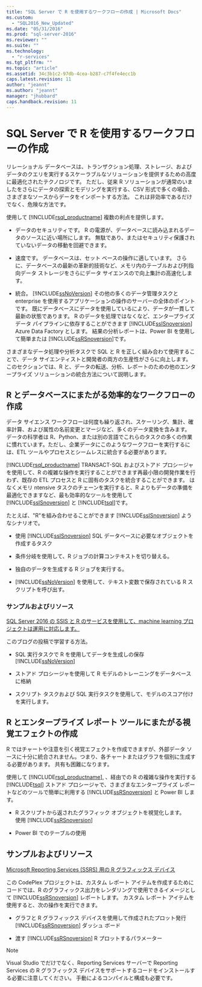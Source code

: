 ```yaml
---
title: "SQL Server で R を使用するワークフローの作成 | Microsoft Docs"
ms.custom: 
  - "SQL2016_New_Updated"
ms.date: "05/31/2016"
ms.prod: "sql-server-2016"
ms.reviewer: ""
ms.suite: ""
ms.technology: 
  - "r-services"
ms.tgt_pltfrm: ""
ms.topic: "article"
ms.assetid: 34c3b1c2-97db-4cea-b287-c7f4fe4ecc1b
caps.latest.revision: 11
author: "jeannt"
ms.author: "jeannt"
manager: "jhubbard"
caps.handback.revision: 11
---
```

# SQL Server で R を使用するワークフローの作成
  リレーショナル データベースは、トランザクション処理、ストレージ、およびデータのクエリを実行するスケーラブルなソリューションを提供するための高度に最適化されたテクノロジです。 ただし、従来 R ソリューションが通常のいましたをさらにデータの探索とモデリングを実行する、CSV 形式で多くの場合、さまざまなソースからデータをインポートする方法。 これは非効率であるだけでなく、危険な方法です。  
  
 使用して [!INCLUDE[rsql_productname](../../includes/rsql-productname-md.md)] 複数の利点を提供します。  
  
-   データのセキュリティです。 R の電源が、データベースに読み込まれるデータのソースに近い場所にします。 無駄であり、またはセキュリティ保護されていないデータの移動を回避できます。  
  
-   速度です。 データベースは、セット ベースの操作に適しています。 さらに、データベースの最新の革新的技術など、メモリ内のテーブルおよび列指向データ ストレージをさらにデータ サイエンスので向上集計の高速化します。  
  
-   統合。 [!INCLUDE[ssNoVersion](../../includes/ssnoversion-md.md)] その他の多くのデータ管理タスクと enterprise を使用するアプリケーションの操作のサーバーの全体のポイントです。 既にデータベースにデータを使用しているにより、データが一貫して最新の状態であります。 R のデータを処理ではなくなど、エンタープライズ データ パイプラインに依存することができます [!INCLUDE[ssISnoversion](../../includes/ssisnoversion-md.md)] Azure Data Factory とします。 結果の分析レポートは、Power BI を使用して簡単または [!INCLUDE[ssRSnoversion](../../includes/ssrsnoversion-md.md)]です。  
  
 さまざまなデータ処理や分析タスクで SQL と R を正しく組み合わて使用することで、データ サイエンティストと開発者の両方の生産性がさらに向上します。 このセクションでは、R と、データの転送、分析、レポートのための他のエンタープライズ ソリューションの統合方法について説明します。  
  
##  <a name="bkmk_ssis"></a> R とデータベースにまたがる効率的なワークフローの作成  
 データ サイエンス ワークフローは何度も繰り返され、スケーリング、集計、確率計算、および属性の名前変更とマージなど、多くのデータ変換を含みます。 データの科学者は R、Python、または別の言語でこれらのタスクの多くの作業に慣れています。ただし、企業データにこのようなワークフローを実行するには、ETL ツールやプロセスとシームレスに統合する必要があります。  
  
  [!INCLUDE[rsql_productname](../../includes/rsql-productname-md.md)] TRANSACT-SQL およびストアド プロシージャを使用して、R の複雑な操作を実行することができます再最小限の開発作業を行わず、既存の ETL プロセスと R に固有のタスクを統合することができます。 はなくメモリ ntensive タスクのチェーンを実行すると、R よりもデータの準備を最適化できますなど、最も効率的なツールを使用して [!INCLUDE[ssISnoversion](../../includes/ssisnoversion-md.md)] と [!INCLUDE[tsql](../../includes/tsql-md.md)]です。  
  
 たとえば、"R"を組み合わせることができます [!INCLUDE[ssISnoversion](../../includes/ssisnoversion-md.md)] ようなシナリオで。  
  
-   使用 [!INCLUDE[ssISnoversion](../../includes/ssisnoversion-md.md)] SQL データベースに必要なオブジェクトを作成するタスク  
  
-   条件分岐を使用して、R ジョブの計算コンテキストを切り替える。  
  
-   独自のデータを生成する R ジョブを実行する。  
  
-   [!INCLUDE[ssNoVersion](../../includes/ssnoversion-md.md)] を使用して、テキスト変数で保存されている R スクリプトを呼び出す。  
  
### サンプルおよびリソース  
 [SQL Server 2016 の SSIS と R のサービスを使用して、machine learning プロジェクトは運用に対応します。](https://blogs.msdn.microsoft.com/ssis/2016/01/11/operationalize-your-machine-learning-project-using-sql-server-2016-ssis-and-r-services/)  
  
 このブログの投稿で学習する方法。  
  
-   SQL 実行タスクで R を使用してデータを生成しの保存 [!INCLUDE[ssNoVersion](../../includes/ssnoversion-md.md)]  
  
-   ストアド プロシージャを使用して R モデルのトレーニングをデータベースに格納  
  
-   スクリプト タスクおよび SQL 実行タスクを使用して、モデルのスコア付けを実行します。  
  
##  <a name="bkmk_ssrs"></a> R とエンタープライズ レポート ツールにまたがる視覚エフェクトの作成  
 R ではチャートや注意を引く視覚エフェクトを作成できますが、外部データ ソースに十分に統合されません。つまり、各チャートまたはグラフを個別に生成する必要があります。 共有も困難になります。  
  
 使用して [!INCLUDE[rsql_productname](../../includes/rsql-productname-md.md)], 、経由での R の複雑な操作を実行する [!INCLUDE[tsql](../../includes/tsql-md.md)] ストアド プロシージャで、さまざまなエンタープライズ レポートなどのツールで簡単に利用する [!INCLUDE[ssRSnoversion](../../includes/ssrsnoversion-md.md)] と Power BI します。  
  
-   R スクリプトから返されたグラフィック オブジェクトを視覚化します。   
    使用 [!INCLUDE[ssRSnoversion](../../includes/ssrsnoversion-md.md)]  
  
-   Power BI でのテーブルの使用  
  
## サンプルおよびリソース  
 [Microsoft Reporting Services (SSRS) 用の R グラフィックス デバイス](https://rgraphicsdevice.codeplex.com/)  
  
 この CodePlex プロジェクトは、カスタム レポート アイテムを作成するためにコードでは、R のグラフィックス出力をレンダリングで使用できるイメージとして [!INCLUDE[ssRSnoversion](../../includes/ssrsnoversion-md.md)] レポートします。  カスタム レポート アイテムを使用すると、次の操作を実行できます。  
  
-   グラフと R グラフィックス デバイスを使用して作成されたプロット発行 [!INCLUDE[ssRSnoversion](../../includes/ssrsnoversion-md.md)] ダッシュ ボード  
  
-   渡す [!INCLUDE[ssRSnoversion](../../includes/ssrsnoversion-md.md)] R プロットするパラメーター  
  
> [!NOTE]  
>  Visual Studio でだけでなく、Reporting Services サーバーで Reporting Services の R グラフィックス デバイスをサポートするコードをインストールする必要に注意してください。 手動によるコンパイルと構成も必要です。  
  
  